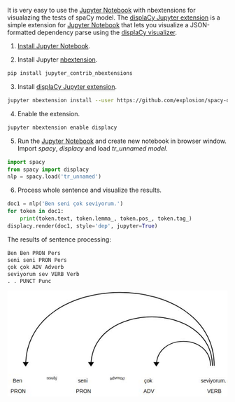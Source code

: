 It is very easy to use the [Jupyter Notebook](http://jupyter.org/) with nbextensions for visualazing the tests of spaCy model. The [displaCy Jupyter extension](https://github.com/explosion/spacy-dev-resources/tree/master/jupyter-displacy) is a simple extension for [Jupyter Notebook](http://jupyter.org/) that lets you visualize a JSON-formatted dependency parse using the [displaCy visualizer](https://demos.explosion.ai/displacy/).


1. [Install Jupyter Notebook](http://jupyter.org/install).

2. Install Jupyter [nbextension](https://github.com/ipython-contrib/jupyter_contrib_nbextensions).
```bash
pip install jupyter_contrib_nbextensions
```

3. Install [displaCy Jupyter extension](https://github.com/explosion/spacy-dev-resources/tree/master/jupyter-displacy).
```bash
jupyter nbextension install --user https://github.com/explosion/spacy-dev-resources/tree/master/jupyter-displacy
```

4. Enable the extension.
```bash
jupyter nbextension enable displacy
```

5. Run the [Jupyter Notebook](http://jupyter.org/) and create new notebook in browser window. Import *spacy*, *displacy* and load *tr_unnamed model*.
```python
import spacy
from spacy import displacy
nlp = spacy.load('tr_unnamed')
```

6. Process whole sentence and visualize the results.
```python
doc1 = nlp('Ben seni çok seviyorum.')
for token in doc1:
    print(token.text, token.lemma_, token.pos_, token.tag_)
displacy.render(doc1, style='dep', jupyter=True)
```

 The results of sentence processing:
```
Ben Ben PRON Pers
seni seni PRON Pers
çok çok ADV Adverb
seviyorum sev VERB Verb
. . PUNCT Punc
```

![alt text](../media/images/bensenicokseviyorum.jpg "Tree")

